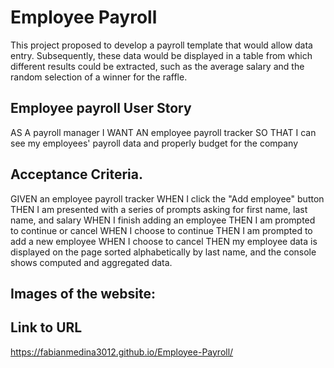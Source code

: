 # Employee Payroll
This project proposed to develop a payroll template that would allow data entry. Subsequently, these data would be displayed in a table from which different results could be extracted, such as the average salary and the random selection of a winner for the raffle.

## Employee payroll User Story
AS A payroll manager
I WANT AN employee payroll tracker
SO THAT I can see my employees' payroll data and properly budget for the company

## Acceptance Criteria.
GIVEN an employee payroll tracker
WHEN I click the "Add employee" button
THEN I am presented with a series of prompts asking for first name, last name, and salary
WHEN I finish adding an employee
THEN I am prompted to continue or cancel
WHEN I choose to continue
THEN I am prompted to add a new employee
WHEN I choose to cancel
THEN my employee data is displayed on the page sorted alphabetically by last name, and the console shows computed and aggregated data.

## Images of the website:


## Link to URL
https://fabianmedina3012.github.io/Employee-Payroll/



